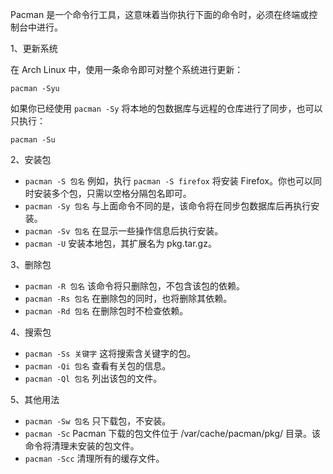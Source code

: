 Pacman 是一个命令行工具，这意味着当你执行下面的命令时，必须在终端或控制台中进行。

1、更新系统

在 Arch Linux 中，使用一条命令即可对整个系统进行更新：

```
pacman -Syu
```

如果你已经使用 `pacman -Sy` 将本地的包数据库与远程的仓库进行了同步，也可以只执行：

```
pacman -Su
```

2、安装包

- `pacman -S 包名` 例如，执行 `pacman -S firefox` 将安装 Firefox。你也可以同时安装多个包，只需以空格分隔包名即可。
- `pacman -Sy 包名` 与上面命令不同的是，该命令将在同步包数据库后再执行安装。
- `pacman -Sv 包名` 在显示一些操作信息后执行安装。
- `pacman -U` 安装本地包，其扩展名为 pkg.tar.gz。

3、删除包

- `pacman -R 包名` 该命令将只删除包，不包含该包的依赖。
- `pacman -Rs 包名` 在删除包的同时，也将删除其依赖。
- `pacman -Rd 包名` 在删除包时不检查依赖。

4、搜索包

- `pacman -Ss 关键字` 这将搜索含关键字的包。
- `pacman -Qi 包名` 查看有关包的信息。
- `pacman -Ql 包名` 列出该包的文件。

5、其他用法

- `pacman -Sw 包名` 只下载包，不安装。
- `pacman -Sc` Pacman 下载的包文件位于 /var/cache/pacman/pkg/ 目录。该命令将清理未安装的包文件。
- `pacman -Scc` 清理所有的缓存文件。
